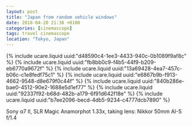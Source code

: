 ```yaml
---
layout: post
title: "Japan from random vehicle windows"
date: 2018-04-28 21:38 +0100
categories: [cinemascope]
tags: travel cinemascope
location: "Tokyo, Japan"
---
```


{% include ucare.liquid uuid:"d48590c4-1ee3-4433-940c-0b1089f9af8c" %}
{% include ucare.liquid uuid:"fb8bb0c9-f4b5-44f9-b209-eb6770a9672f" %}
{% include ucare.liquid uuid:"13a69428-4ea7-457c-b06c-c1e8fedf75c1" %}
{% include ucare.liquid uuid:"e6867b9b-f913-4662-9548-d8e679f0c44f" %}
{% include ucare.liquid uuid:"840b286e-bae0-4512-90e2-1688e5d1ef77" %}
{% include ucare.liquid uuid:"92337f92-b68d-482b-a179-6f91d642f18e" %}
{% include ucare.liquid uuid:"b7ee2096-becd-4db5-9234-c4777dcb7890" %}

Sony α7 II, SLR Magic Anamorphot 1.33x, taking lens: Nikkor 50mm AI-S f/1.4